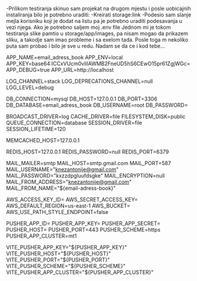-Prilikom testiranja skinuo sam projekat na drugom mjestu i posle uobicajnih instaliranja bilo je potrebno uraditi:
-Kreirati storage:link
-Podesio sam slanje mejla korisniku koji je dodat na listu pa je potrebno uraditi podesavanja u vezi njega.
 Ako je potrebno saljem moj .env file
 Jednom mi je tokom testiranja slike pamtio u storage/app/images, pa nisam mogao da prikazem sliku, a takodje sam imao probleme i sa exelom tada. Posle toga    m  nekoliko puta sam probao i bilo je sve u redu. Nadam se da ce i kod tebe...




APP_NAME=email_adress_book
APP_ENV=local
APP_KEY=base64:ICCxVUcm0vliIAWMB2FneUD5hS6CEwO15pr61ZgjWGc=
APP_DEBUG=true
APP_URL=http://localhost

LOG_CHANNEL=stack
LOG_DEPRECATIONS_CHANNEL=null
LOG_LEVEL=debug

DB_CONNECTION=mysql
DB_HOST=127.0.0.1
DB_PORT=3306
DB_DATABASE=email_adress_book
DB_USERNAME=root
DB_PASSWORD=

BROADCAST_DRIVER=log
CACHE_DRIVER=file
FILESYSTEM_DISK=public
QUEUE_CONNECTION=database
SESSION_DRIVER=file
SESSION_LIFETIME=120

MEMCACHED_HOST=127.0.0.1

REDIS_HOST=127.0.0.1
REDIS_PASSWORD=null
REDIS_PORT=6379

MAIL_MAILER=smtp
MAIL_HOST=smtp.gmail.com
MAIL_PORT=587
MAIL_USERNAME="knezantonije@gmail.com"
MAIL_PASSWORD="kxzzdpgluufdsgke"
MAIL_ENCRYPTION=null
MAIL_FROM_ADDRESS="knezantonije@gmail.com"
MAIL_FROM_NAME="${email-adress-book}"

AWS_ACCESS_KEY_ID=
AWS_SECRET_ACCESS_KEY=
AWS_DEFAULT_REGION=us-east-1
AWS_BUCKET=
AWS_USE_PATH_STYLE_ENDPOINT=false

PUSHER_APP_ID=
PUSHER_APP_KEY=
PUSHER_APP_SECRET=
PUSHER_HOST=
PUSHER_PORT=443
PUSHER_SCHEME=https
PUSHER_APP_CLUSTER=mt1

VITE_PUSHER_APP_KEY="${PUSHER_APP_KEY}"
VITE_PUSHER_HOST="${PUSHER_HOST}"
VITE_PUSHER_PORT="${PUSHER_PORT}"
VITE_PUSHER_SCHEME="${PUSHER_SCHEME}"
VITE_PUSHER_APP_CLUSTER="${PUSHER_APP_CLUSTER}"
